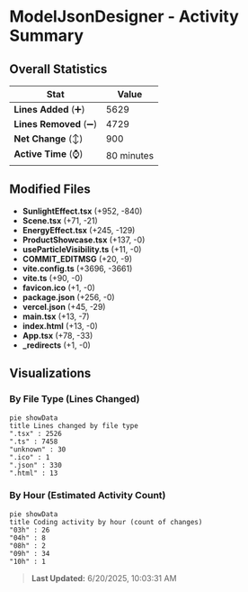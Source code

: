 # ModelJsonDesigner - Activity Summary 

## Overall Statistics

| Stat                   | Value                                                             |
| ---------------------- | ----------------------------------------------------------------- |
| **Lines Added** (➕)   | 5629                                          |
| **Lines Removed** (➖) | 4729                                        |
| **Net Change** (↕)    | 900                |
| **Active Time** (⌚)   | 80 minutes |


## Modified Files
- **SunlightEffect.tsx** (+952, -840)
- **Scene.tsx** (+71, -21)
- **EnergyEffect.tsx** (+245, -129)
- **ProductShowcase.tsx** (+137, -0)
- **useParticleVisibility.ts** (+11, -0)
- **COMMIT_EDITMSG** (+20, -9)
- **vite.config.ts** (+3696, -3661)
- **vite.ts** (+90, -0)
- **favicon.ico** (+1, -0)
- **package.json** (+256, -0)
- **vercel.json** (+45, -29)
- **main.tsx** (+13, -7)
- **index.html** (+13, -0)
- **App.tsx** (+78, -33)
- **_redirects** (+1, -0)

## Visualizations

### By File Type (Lines Changed)

```mermaid
pie showData
title Lines changed by file type
".tsx" : 2526
".ts" : 7458
"unknown" : 30
".ico" : 1
".json" : 330
".html" : 13
```

### By Hour (Estimated Activity Count)

```mermaid
pie showData
title Coding activity by hour (count of changes)
"03h" : 26
"04h" : 8
"08h" : 2
"09h" : 34
"10h" : 1
```


> **Last Updated:** 6/20/2025, 10:03:31 AM